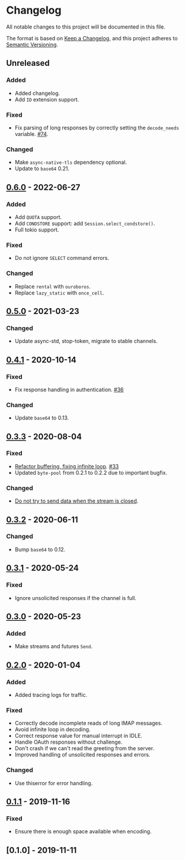 # Changelog 

All notable changes to this project will be documented in this file.

The format is based on [Keep a Changelog](https://keepachangelog.com/en/1.0.0/),
and this project adheres to [Semantic Versioning](https://semver.org/spec/v2.0.0.html).

## Unreleased

### Added

- Added changelog.
- Add `ID` extension support.

### Fixed

- Fix parsing of long responses by correctly setting the `decode_needs` variable. [#74](https://github.com/async-email/async-imap/pull/74).

### Changed

- Make `async-native-tls` dependency optional.
- Update to `base64` 0.21.

## [0.6.0] - 2022-06-27

### Added

- Add `QUOTA` support.
- Add `CONDSTORE` support: add `Session.select_condstore()`.
- Full tokio support.

### Fixed

- Do not ignore `SELECT` command errors.

### Changed

- Replace `rental` with `ouroboros`.
- Replace `lazy_static` with `once_cell`.

## [0.5.0] - 2021-03-23

### Changed

- Update async-std, stop-token, migrate to stable channels.

## [0.4.1] - 2020-10-14

### Fixed

- Fix response handling in authentication. [#36](https://github.com/async-email/async-imap/pull/36)

### Changed

- Update `base64` to 0.13.

## [0.3.3] - 2020-08-04

### Fixed

- [Refactor buffering, fixing infinite loop](https://github.com/async-email/async-imap/commit/9a7097dd446784257ad9a546c6f77188e983acd6). [#33](https://github.com/async-email/async-imap/pull/33)
- Updated `byte-pool` from 0.2.1 to 0.2.2 due to important bugfix.

### Changed

- [Do not try to send data when the stream is closed](https://github.com/async-email/async-imap/commit/68f21e5921a002e172d5ffadc45c62bf882a68d6).

## [0.3.2] - 2020-06-11

### Changed

- Bump `base64` to 0.12.

## [0.3.1] - 2020-05-24

### Fixed

- Ignore unsolicited responses if the channel is full.

## [0.3.0] - 2020-05-23

### Added

- Make streams and futures `Send`.

## [0.2.0] - 2020-01-04

### Added

- Added tracing logs for traffic.

### Fixed

- Correctly decode incomplete reads of long IMAP messages.
- Avoid infinite loop in decoding.
- Correct response value for manual interrupt in IDLE.
- Handle OAuth responses without challenge.
- Don't crash if we can't read the greeting from the server.
- Improved handling of unsolicited responses and errors.

### Changed

- Use thiserror for error handling.

## [0.1.1] - 2019-11-16

### Fixed

- Ensure there is enough space available when encoding.

## [0.1.0] - 2019-11-11

[0.6.0]: https://github.com/async-email/async-imap/compare/v0.5.0...v0.6.0
[0.5.0]: https://github.com/async-email/async-imap/compare/v0.4.1...v0.5.0
[0.4.1]: https://github.com/async-email/async-imap/compare/v0.4.0...v0.4.1
[0.4.0]: https://github.com/async-email/async-imap/compare/v0.3.3...v0.4.0
[0.3.3]: https://github.com/async-email/async-imap/compare/v0.3.2...v0.3.3
[0.3.2]: https://github.com/async-email/async-imap/compare/v0.3.1...v0.3.2
[0.3.1]: https://github.com/async-email/async-imap/compare/v0.3.0...v0.3.1
[0.3.0]: https://github.com/async-email/async-imap/compare/v0.2.0...v0.3.0
[0.2.0]: https://github.com/async-email/async-imap/compare/v0.1.1...v0.2.0
[0.1.1]: https://github.com/async-email/async-imap/compare/v0.1.0...v0.1.1
